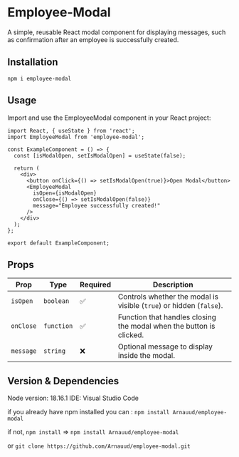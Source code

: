 # Employee-Modal
A simple, reusable React modal component for displaying messages, such as confirmation after an employee is successfully created.

## Installation

`npm i employee-modal`


## Usage

Import and use the EmployeeModal component in your React project:

```
import React, { useState } from 'react';
import EmployeeModal from 'employee-modal';

const ExampleComponent = () => {
  const [isModalOpen, setIsModalOpen] = useState(false);

  return (
    <div>
      <button onClick={() => setIsModalOpen(true)}>Open Modal</button>
      <EmployeeModal
        isOpen={isModalOpen}
        onClose={() => setIsModalOpen(false)}
        message="Employee successfully created!"
      />
    </div>
  );
};

export default ExampleComponent;
```

## Props

| Prop      | Type       | Required | Description                                                         |
| --------- | ---------- | -------- | ------------------------------------------------------------------- |
| `isOpen`  | `boolean`  | ✅        | Controls whether the modal is visible (`true`) or hidden (`false`). |
| `onClose` | `function` | ✅        | Function that handles closing the modal when the button is clicked. |
| `message` | `string`   | ❌        | Optional message to display inside the modal.                       |


## Version & Dependencies 

Node version: 18.16.1
IDE: Visual Studio Code

if you already have npm installed you can : 
`npm install Arnauud/employee-modal`


if not, `npm install` => `npm install Arnauud/employee-modal`

or `git clone https://github.com/Arnauud/employee-modal.git`
